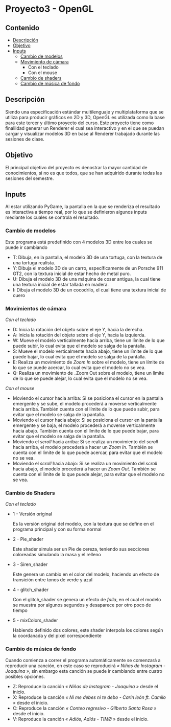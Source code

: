 # Proyecto3 - OpenGL

## Contenido 
- [Descripción](https://github.com/FernandezDL/Proyecto3-Graficas/blob/main/README.md#descripci%C3%B3n)
- [Objetivo](https://github.com/FernandezDL/Proyecto3-Graficas/blob/main/README.md#objetivo)
- [Inputs](https://github.com/FernandezDL/Proyecto3-Graficas/blob/main/README.md#inputs)
  - [Cambio de modelos](https://github.com/FernandezDL/Proyecto3-Graficas/blob/main/README.md#cambio-de-modelos)
  - [Movimiento de cámara](https://github.com/FernandezDL/Proyecto3-Graficas/blob/main/README.md#movimientos-de-c%C3%A1mara)
    - Con el teclado
    - Con el mouse
  - [Cambio de shaders](https://github.com/FernandezDL/Proyecto3-Graficas/blob/main/README.md#cambio-de-shaders)
  - [Cambio de música de fondo](https://github.com/FernandezDL/Proyecto3-Graficas/blob/main/README.md#cambio-de-m%C3%BAsica-de-fondo)
 
## Descripción 
Siendo una especificación estándar multilenguaje y multiplataforma que se utiliza para producir gráficos en 2D y 3D, OpenGL es utilizada como la base para este tercer y último proyecto del curso. Este proyecto tiene como finalildad generar un Renderer el cual sea interactivo y en el que se puedan cargar y visualizar modelos 3D en base al Renderer trabajado durante las sesiones de clase.

## Objetivo 
El principal objetivo del proyecto es denostrar la mayor cantidad de conocimientos, si no es que todos, que se han adquirido durante todas las sesiones del semestre.

## Inputs
Al estar utilizando PyGame, la pantalla en la que se renderiza el resultado es interactiva a tiempo real, por lo que se definieron algunos inputs mediante los cuales se controla el resultado.

### Cambio de modelos
Este programa está predefinido con 4 modelos 3D entre los cuales se puede ir cambiando
- T: Dibuja, en la pantalla, el modelo 3D de una tortuga, con la textura de una tortuga realista.
- Y: Dibuja el modelo 3D de un carro, específicamente de un Porsche 911 GT2, con la textura inicial de estar hecho de metal puro.
- U: Dibuja el modelo 3D de una máquina de coser antigua, la cual tiene una textura inicial de estar tallada en madera.
- I: Dibuja el modelo 3D de un cocodrilo, el cual tiene una textura inicial de cuero

### Movimientos de cámara
_Con el teclado_
- D: Inicia la rotación del objeto sobre el eje Y, hacia la derecha.
- A: Inicia la rotación del objeto sobre el eje Y, hacia la izquierda.
- W: Mueve el modelo verticalmente hacia arriba, tiene un límite de lo que puede subir, lo cual evita que el modelo se salga de la pantalla.
- S: Mueve el modelo verticalmente hacia abajo, tiene un límite de lo que puede bajar, lo cual evita que el modelo se salga de la pantalla.
- E: Realiza un movimiento de _Zoom In_ sobre el modelo, tiene un límite de lo que se puede acercar, lo cual evita que el modelo no se vea.
- Q: Realiza un movimiento de _Zoom Out sobre el modelo, tiene un límite de lo que se puede alejar, lo cual evita que el modelo no se vea.

  
_Con el mouse_
- Moviendo el cursor hacia arriba: Si se posiciona el cursor en la pantalla emergente y se sube, el modelo procederá a moverse verticalmente hacia arriba. También cuenta con el límite de lo que puede subir, para evitar que el modelo se salga de la pantalla.
- Moviendo el cursor hacia abajo: Si se posiciona el cursor en la pantalla emergente y se baja, el modelo procederá a moverse verticalmente hacia abajo. También cuenta con el límite de lo que puede bajar, para evitar que el modelo se salga de la pantalla.
- Moviendo el _scroll_ hacia arriba: Si se realiza un movimiento del _scroll_ hacia arriba, el modelo procederá a hacer un _Zoom In_. También se cuenta con el límite de lo que puede acercar, para evitar que el modelo no se vea.
- Moviendo el _scroll_ hacia abajo: Si se realiza un movimiento del _scroll_ hacia abajo, el modelo procederá a hacer un _Zoom Out_. También se cuenta con el límite de lo que puede alejar, para evitar que el modelo no se vea.

### Cambio de Shaders
_Con el teclado_
- 1 - Versión original

  Es la versión original del modelo, con la textura que se define en el programa principal y con su forma normal
- 2 - Pie_shader

  Este shader simula ser un Pie de cereza, teniendo sus secciones coloreadas simulando la masa y el relleno
- 3 - Siren_shader

  Este genera un cambio en el color del modelo, haciendo un efecto de transición entre tonos de verde y azul
- 4 - glitch_shader

  Con el glitch_shader se genera un efecto de _falla_, en el cual el modelo se muestra por algunos segundos y desaparece por otro poco de tiempo
- 5 - mixColors_shader

  Habiendo definido dos colores, este shader interpola los colores según la coordanada y del pixel correspondiente

### Cambio de música de fondo
Cuando comienza a correr el programa automáticamente se comenzará a reproducir una canción, en este caso se reproducirá _« Niñas de Instagram - Joaquina »_, sin embargo esta canción se puede ir cambiando entre cuatro posibles opciones.

- Z: Reproduce la canción _« Niñas de Instagram - Joaquina »_ desde el inicio.
- X: Reproduce la canción _« Ni me debes ni te debo - Carin león ft. Camilo »_ desde el inicio.
- C: Reproduce la canción _« Conteo regresivo - Gilberto Santa Rosa »_ desde el inicio.
- V: Reproduce la canción _« Adiós, Adiós - TIMØ »_ desde el inicio.
